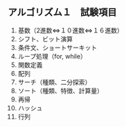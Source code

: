 ## アルゴリズム１　試験項目

1. 基数（2進数⇔１０進数⇔１６進数）  
1. シフト、ビット演算  
1. 条件文、ショートサーキット  
1. ループ処理（for, while）  
1. 関数定義  
1. 配列  
1. サーチ（種類、二分探索）  
1. ソート（種類、特徴、計算量）  
1. 再帰  
1. ハッシュ  
1. 行列  
